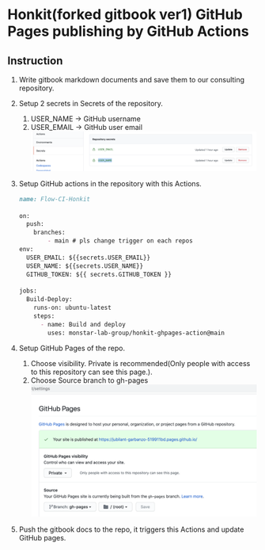 # Honkit(forked gitbook ver1) GitHub Pages publishing by GitHub Actions

## Instruction

1. Write gitbook markdown documents and save them to our consulting repository.
2. Setup 2 secrets in Secrets of the repository.
   1. USER_NAME -> GitHub username
   2. USER_EMAIL -> GitHub user email
   ![image](resources/2021-03-30-19-50-21.png)
3. Setup GitHub actions in the repository with this Actions.

    ```markdown
    name: Flow-CI-Honkit

    on:
      push:
        branches:
            - main # pls change trigger on each repos
    env:
      USER_EMAIL: ${{secrets.USER_EMAIL}}
      USER_NAME: ${{secrets.USER_NAME}}
      GITHUB_TOKEN: ${{ secrets.GITHUB_TOKEN }}

    jobs:
      Build-Deploy:
        runs-on: ubuntu-latest
        steps:
          - name: Build and deploy
            uses: monstar-lab-group/honkit-ghpages-action@main
    ```

4. Setup GitHub Pages of the repo.
   1. Choose visibility. Private is recommended(Only people with access to this repository can see this page.).
   2. Choose Source branch to gh-pages
   ![image](resources/2021-03-30-19-58-00.png)
5. Push the gitbook docs to the repo, it triggers this Actions and update GitHub pages.